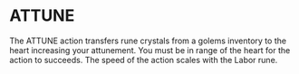 # ATTUNE

The ATTUNE action transfers rune crystals from a golems inventory to the heart increasing your attunement. You must be in range of the heart for the action to succeeds. The speed of the action scales with the Labor rune.
